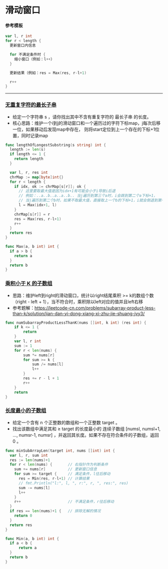 # 滑动窗口

#### 参考模板
```go
var l, r int
for r < length {
  更新窗口内信息

  for 不满足条件时 {
    缩小窗口（例如：l++）
  }

  更新结果（例如：res = Max(res, r-l+1)

  r++
}
```
---

### [无重复字符的最长子串](https://leetcode-cn.com/problems/longest-substring-without-repeating-characters/)
* 给定一个字符串 s ，请你找出其中不含有重复字符的 最长子串 的长度。
* 核心思路：维护一个i到j的滑动窗口和一个遍历过的字符下标map，j每次后移一位，如果移动后发现map中存在，
则将start定位到上一个存在的下标+1位置，同时记录map

```go
func lengthOfLongestSubstring(s string) int {
  length := len(s)
  if length <= 1 {
    return length
  }

  var l, r, res int
  chrMap := map[byte]int{}
  for r < length {
    if idx, ok := chrMap[s[r]]; ok {
      // 这里要取最大值是因为idx+1有可能会小于i导致i后退
      // 例如：..a..b..a..a..b.. 当j遍历到第三个a时，i会跳到第二个a下标+1，
      // 当j遍历到第二个b时，如果不取最大值，直接取上一个b的下标+1，i就会倒退到第一个b下标+1
      l = Max(idx+1, l)
    }
    chrMap[s[r]] = r
    res = Max(res, r-l+1)
    r++
  }
  return res
}

func Max(a, b int) int {
  if a > b {
    return a
  }
  return b
}
```

### [乘积小于 K 的子数组](https://leetcode-cn.com/problems/subarray-product-less-than-k/)
* 思路：维护left到right的滑动窗口，统计以right结尾乘积 >= k的数组个数（right - left + 1），当不符合时，乘积除以left对应的值并且left右移
* 参考题解：https://leetcode-cn.com/problems/subarray-product-less-than-k/solution/jian-dan-yi-dong-xiang-xi-zhu-jie-shuang-jvy3/
```go
func numSubarrayProductLessThanK(nums []int, k int) (res int) {
    if k <= 1 {
        return
    }
    var l, r int
    sum := 1
    for r < len(nums) {
        sum *= nums[r]
        for sum >= k {
            sum /= nums[l]
            l++
        }
        res += r - l + 1
        r++
    }
    return
}
```

### [长度最小的子数组](https://leetcode.cn/problems/minimum-size-subarray-sum/)
* 给定一个含有 n 个正整数的数组和一个正整数 target 。
* 找出该数组中满足其和 ≥ target 的长度最小的 连续子数组 [numsl, numsl+1, ..., numsr-1, numsr] ，并返回其长度。如果不存在符合条件的子数组，返回 0 。
```go
func minSubArrayLen(target int, nums []int) int {
  var l, r, sum int
  res := len(nums)+1
  for r < len(nums) {       // 右指针作为判断条件
    sum += nums[r]          // 更新窗口信息
    for sum >= target {     // 满足条件，l往后移动
      res = Min(res, r-l+1) // 计算结果
      // fmt.Println("l:", l, ", r:", r, ", res:", res)
      sum -= nums[l]
      l++
    }
    r++                     // 不满足条件，r往后移动
  }
  if res == len(nums)+1 {   // 排除无解的情况
    return 0
  }
  return res
}

func Min(a, b int) int {
  if a < b {
      return a
  }
  return b
}
```
